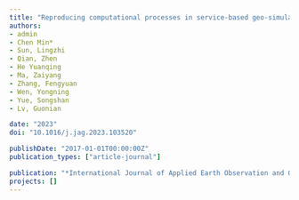 ```yaml
---
title: "Reproducing computational processes in service-based geo-simulation experiments"
authors:
- admin
- Chen Min*
- Sun, Lingzhi
- Qian, Zhen
- He Yuanqing
- Ma, Zaiyang
- Zhang, Fengyuan
- Wen, Yongning
- Yue, Songshan
- Lv, Guonian

date: "2023"
doi: "10.1016/j.jag.2023.103520"

publishDate: "2017-01-01T00:00:00Z"
publication_types: ["article-journal"]

publication: "*International Journal of Applied Earth Observation and Geoinformation.* 124 (2023) 103520"
projects: []
---
```



